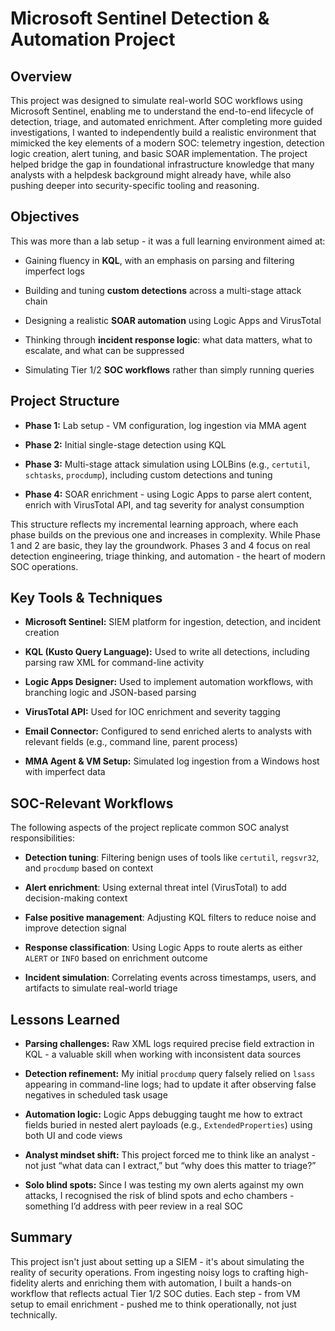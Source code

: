 # **Microsoft Sentinel Detection & Automation Project**

## **Overview**

This project was designed to simulate real-world SOC workflows using Microsoft Sentinel, enabling me to understand the end-to-end lifecycle of detection, triage, and automated enrichment. After completing more guided investigations, I wanted to independently build a realistic environment that mimicked the key elements of a modern SOC: telemetry ingestion, detection logic creation, alert tuning, and basic SOAR implementation. The project helped bridge the gap in foundational infrastructure knowledge that many analysts with a helpdesk background might already have, while also pushing deeper into security-specific tooling and reasoning.

## **Objectives**

This was more than a lab setup - it was a full learning environment aimed at:

* Gaining fluency in **KQL**, with an emphasis on parsing and filtering imperfect logs

* Building and tuning **custom detections** across a multi-stage attack chain

* Designing a realistic **SOAR automation** using Logic Apps and VirusTotal

* Thinking through **incident response logic**: what data matters, what to escalate, and what can be suppressed

* Simulating Tier 1/2 **SOC workflows** rather than simply running queries

## **Project Structure**

* **Phase 1:** Lab setup - VM configuration, log ingestion via MMA agent

* **Phase 2:** Initial single-stage detection using KQL

* **Phase 3:** Multi-stage attack simulation using LOLBins (e.g., `certutil`, `schtasks`, `procdump`), including custom detections and tuning

* **Phase 4:** SOAR enrichment - using Logic Apps to parse alert content, enrich with VirusTotal API, and tag severity for analyst consumption

This structure reflects my incremental learning approach, where each phase builds on the previous one and increases in complexity. While Phase 1 and 2 are basic, they lay the groundwork. Phases 3 and 4 focus on real detection engineering, triage thinking, and automation - the heart of modern SOC operations.

## **Key Tools & Techniques**

* **Microsoft Sentinel:** SIEM platform for ingestion, detection, and incident creation

* **KQL (Kusto Query Language):** Used to write all detections, including parsing raw XML for command-line activity

* **Logic Apps Designer:** Used to implement automation workflows, with branching logic and JSON-based parsing

* **VirusTotal API:** Used for IOC enrichment and severity tagging

* **Email Connector:** Configured to send enriched alerts to analysts with relevant fields (e.g., command line, parent process)

* **MMA Agent & VM Setup:** Simulated log ingestion from a Windows host with imperfect data

## **SOC-Relevant Workflows**

The following aspects of the project replicate common SOC analyst responsibilities:

* **Detection tuning**: Filtering benign uses of tools like `certutil`, `regsvr32`, and `procdump` based on context

* **Alert enrichment**: Using external threat intel (VirusTotal) to add decision-making context

* **False positive management**: Adjusting KQL filters to reduce noise and improve detection signal

* **Response classification**: Using Logic Apps to route alerts as either `ALERT` or `INFO` based on enrichment outcome

* **Incident simulation**: Correlating events across timestamps, users, and artifacts to simulate real-world triage

## **Lessons Learned**

* **Parsing challenges:** Raw XML logs required precise field extraction in KQL - a valuable skill when working with inconsistent data sources

* **Detection refinement:** My initial `procdump` query falsely relied on `lsass` appearing in command-line logs; had to update it after observing false negatives in scheduled task usage

* **Automation logic:** Logic Apps debugging taught me how to extract fields buried in nested alert payloads (e.g., `ExtendedProperties`) using both UI and code views

* **Analyst mindset shift:** This project forced me to think like an analyst - not just “what data can I extract,” but “why does this matter to triage?”

* **Solo blind spots:** Since I was testing my own alerts against my own attacks, I recognised the risk of blind spots and echo chambers - something I’d address with peer review in a real SOC

## **Summary**

This project isn't just about setting up a SIEM - it's about simulating the reality of security operations. From ingesting noisy logs to crafting high-fidelity alerts and enriching them with automation, I built a hands-on workflow that reflects actual Tier 1/2 SOC duties. Each step - from VM setup to email enrichment - pushed me to think operationally, not just technically.


